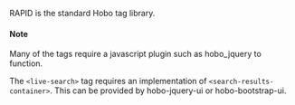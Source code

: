 RAPID is the standard Hobo tag library.

#### Note

Many of the tags require a javascript plugin such as hobo_jquery to function.

The `<live-search>` tag requires an implementation of `<search-results-container>`.  This can be provided by hobo-jquery-ui or hobo-bootstrap-ui.